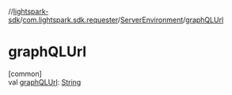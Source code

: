 //[lightspark-sdk](../../../index.md)/[com.lightspark.sdk.requester](../index.md)/[ServerEnvironment](index.md)/[graphQLUrl](graph-q-l-url.md)

# graphQLUrl

[common]\
val [graphQLUrl](graph-q-l-url.md): [String](https://kotlinlang.org/api/latest/jvm/stdlib/kotlin/-string/index.html)
